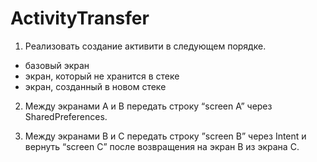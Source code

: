 # ActivityTransfer

1. Реализовать создание активити в следующем порядке.

 - базовый экран
 - экран, который не хранится в стеке
 - экран, созданный в новом стеке

2. Между экранами А и B передать строку “screen A” через SharedPreferences.

3. Между экранами B и C передать строку ”screen B” через Intent и вернуть “screen C” после возвращения на экран B из экрана С.